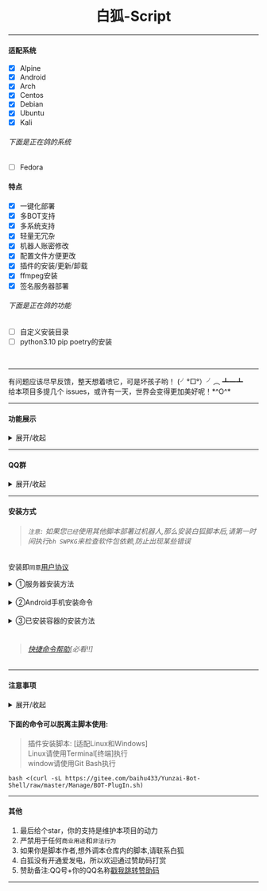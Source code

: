 <h1 align="center">白狐-Script</h1>
<hr/>

#### 适配系统
- [x] Alpine
- [x] Android
- [x] Arch
- [x] Centos
- [x] Debian
- [x] Ubuntu
- [x] Kali
###### 下面是正在鸽的系统
- [ ] Fedora
#### 特点
- [x] 一键化部署
- [x] 多BOT支持
- [x] 多系统支持
- [x] 轻量无冗杂
- [x] 机器人账密修改
- [x] 配置文件方便更改
- [x] 插件的安装/更新/卸载
- [x] ffmpeg安装
- [x] 签名服务器部署
###### 下面是正在鸽的功能
- [ ] 自定义安装目录
- [ ] python3.10 pip poetry的安装

<br>
<hr/>

<p>有问题应该尽早反馈，整天想着喷它，可是坏孩子哟！ (╯°□°）╯︵ ┻━┻<br>
给本项目多提几个 issues，或许有一天，世界会变得更加美好呢！*^O^* </p>

<hr/>

#### 功能展示

<details markdown='1'><summary>展开/收起</summary>

![展示1](https://gitee.com/baihu433/Yunzai-Bot-Shell/raw/master/img/展示1.jpg)

![展示2](https://gitee.com/baihu433/Yunzai-Bot-Shell/raw/master/img/展示2.jpg)

</details>
<hr/>

#### QQ群

<details markdown='1'><summary>展开/收起</summary>

[戳我跳转QQ(大佬群)(①群)](http://qm.qq.com/cgi-bin/qm/qr?_wv=1027&k=WtGelvZbOVQ4yYYZswm9ZZ5kPHkD4H8o&authKey=xz1zyGxWG7bz5X%2BgvWunX9qGUsUq%2BDomb4p02FqXIuqXd8hoxTYvdCZozBzLeFOf&noverify=0&group_code=705226976)

[戳我跳转QQ(新手群)(②群)](http://qm.qq.com/cgi-bin/qm/qr?_wv=1027&k=ttH53_Pw6dBkbBimPfEq1M8LdwvNwOeZ&authKey=BUwoqpgofF27nTz4M6JJ4UPvgv3iFcDzl3Po0PgsQf36oxFT6Xch7DbJ4U24s%2BFn&noverify=0&group_code=596660282)

[戳我跳转QQ(专小白群)(③群)](http://qm.qq.com/cgi-bin/qm/qr?_wv=1027&k=KxKeK3PMw8i_ql3NH-m_iOfpU1nMkLIz&authKey=zaKN%2BeWsFWbPq6zXgwKNdN%2BSjLH1YSQRo9edHq4T%2B5R7LcG8eHSCQdNfsC%2FhBtKk&noverify=0&group_code=879718035)

</details>
<hr>

#### 安装方式

> ###### `注意:` 如果您`已经`使用其他脚本部署过机器人,那么安装白狐脚本后,请第一时间执行`bh SWPKG`来检查软件包依赖,防止出现某些错误

安装即`同意`[用户协议](https://gitee.com/baihu433/Yunzai-Bot-Shell/blob/master/Manage/用户协议.txt)

<details markdown='1'><summary>①服务器安装方法</summary>

##### 服务器安装命令

```
su
```

```
bash <(curl -sL https://gitee.com/baihu433/Yunzai-Bot-Shell/raw/master/install.sh)
```

</details>
<br/>
<details markdown='1'><summary>②Android手机安装命令</summary>

##### 安卓手机

 ###### 按照此文档部署
>[部署文档地址](https://gitee.com/baihu433/Yunzai-Bot-Shell/blob/master/Markdown/Tmoe.md)
>[文件管理文档地址](https://gitee.com/baihu433/Yunzai-Bot-Shell/blob/master/Markdown/MT-Termux.md)

</details>
<br/>
<details markdown='1'><summary>③已安装容器的安装方法</summary>

##### 已安装容器
###### 注意:除非您知道您在干什么,否则请不要使用该项!!!

```
bash <(curl -sL https://gitee.com/baihu433/Yunzai-Bot-Shell/raw/master/install.sh)
```

</details>
<br>

> ###### [快捷命令帮助](https://gitee.com/baihu433/Yunzai-Bot-Shell/blob/master/wiki.md)[必看!!]

<hr>

#### 注意事项

<details markdown='1'><summary>展开/收起</summary>

>打开白狐脚本的命令
```
bh
```
>获取白狐脚本帮助的命令
```
bh help
```
>修复白狐脚本打不开的命令
```
bash <(curl -sL https://gitee.com/baihu433/Yunzai-Bot-Shell/raw/master/install.sh)
```
>删除白狐脚本的命令
```
rm /usr/local/bin/bh
```

</details>

#### 下面的命令可以脱离主脚本使用:

>插件安装脚本: [适配Linux和Windows]<br>
>Linux请使用Terminal[终端]执行<br>window请使用Git Bash执行
```
bash <(curl -sL https://gitee.com/baihu433/Yunzai-Bot-Shell/raw/master/Manage/BOT-PlugIn.sh)
```

<hr/>

#### 其他

1. 最后给个star，你的支持是维护本项目的动力<br>
2. 严禁用于任何`商业用途`和`非法行为`<br>
3. 如果你是脚本作者,想外调本仓库内的脚本,请联系白狐<br>
4. 白狐没有开通爱发电，所以欢迎通过赞助码打赏<br>
5. 赞助备注:QQ号+你的QQ名称[戳我跳转赞助码](https://gitee.com/baihu433/Yunzai-Bot-Shell/blob/master/img/赞助码.jpg)<br>
<hr>
